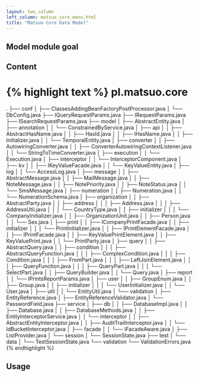 ```yaml
---
layout: two_column
left_column: matsuo_core_menu.html
title: "Matsuo Core Data Model"
---
```


## Model module goal

## Content

{% highlight text %}
pl.matsuo.core
======================
.
├── conf
│   ├── ClassesAddingBeanFactoryPostProcessor.java
│   └── DbConfig.java
├── IQueryRequestParams.java
├── IRequestParams.java
├── ISearchRequestParams.java
├── model
│   ├── AbstractEntity.java
│   ├── annotation
│   │   └── ConstrainedByService.java
│   ├── api
│   │   ├── AbstractHasName.java
│   │   ├── HasId.java
│   │   ├── IHasName.java
│   │   ├── Initializer.java
│   │   └── TemporalEntity.java
│   ├── converter
│   │   ├── AutowiringConverter.java
│   │   ├── ConverterAutowiringContextListener.java
│   │   └── StringToTimeConverter.java
│   ├── execution
│   │   └── Execution.java
│   ├── interceptor
│   │   └── InterceptorComponent.java
│   ├── kv
│   │   ├── IKeyValueFacade.java
│   │   └── KeyValueEntity.java
│   ├── log
│   │   └── AccessLog.java
│   ├── message
│   │   ├── AbstractMessage.java
│   │   ├── MailMessage.java
│   │   ├── NoteMessage.java
│   │   ├── NotePriority.java
│   │   ├── NoteStatus.java
│   │   └── SmsMessage.java
│   ├── numeration
│   │   ├── Numeration.java
│   │   └── NumerationSchema.java
│   ├── organization
│   │   ├── AbstractParty.java
│   │   ├── address
│   │   │   ├── Address.java
│   │   │   ├── AddressUtil.java
│   │   │   └── CountryType.java
│   │   ├── initializer
│   │   │   └── CompanyInitializer.java
│   │   ├── OrganizationUnit.java
│   │   ├── Person.java
│   │   └── Sex.java
│   ├── print
│   │   ├── ICompanyPrintFacade.java
│   │   ├── initializer
│   │   │   └── PrintInitializer.java
│   │   ├── IPrintElementFacade.java
│   │   ├── IPrintFacade.java
│   │   ├── KeyValuePrintElement.java
│   │   ├── KeyValuePrint.java
│   │   └── PrintParty.java
│   ├── query
│   │   ├── AbstractQuery.java
│   │   ├── condition
│   │   │   ├── AbstractQueryFunction.java
│   │   │   ├── ComplexCondition.java
│   │   │   ├── Condition.java
│   │   │   ├── FromPart.java
│   │   │   ├── LeftJoinElement.java
│   │   │   ├── QueryFunction.java
│   │   │   ├── QueryPart.java
│   │   │   └── SelectPart.java
│   │   ├── QueryBuilder.java
│   │   └── Query.java
│   ├── report
│   │   └── IPrintsReportParams.java
│   ├── user
│   │   ├── GroupEnum.java
│   │   ├── Group.java
│   │   ├── initializer
│   │   │   └── UserInitializer.java
│   │   └── User.java
│   ├── util
│   │   └── EntityUtil.java
│   └── validation
│       ├── EntityReference.java
│       ├── EntityReferenceValidator.java
│       └── PasswordField.java
├── service
│   ├── db
│   │   ├── DatabaseImpl.java
│   │   ├── Database.java
│   │   ├── DatabaseMethods.java
│   │   ├── EntityInterceptorService.java
│   │   └── interceptor
│   │       ├── AbstractEntityInterceptor.java
│   │       ├── AuditTrailInterceptor.java
│   │       └── IdBucketInterceptor.java
│   ├── facade
│   │   └── IFacadeAware.java
│   ├── ListProvider.java
│   └── session
│       └── SessionState.java
├── test
│   └── data
│       └── TestSessionState.java
└── validation
└── ValidationErrors.java
{% endhighlight %}

## Usage